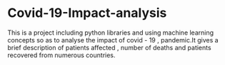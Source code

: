 # Covid-19-Impact-analysis
This is a project including python libraries and using machine learning concepts so as to analyse the impact of covid - 19 , pandemic.It gives a brief description of patients affected , number of deaths and patients recovered from numerous countries.
